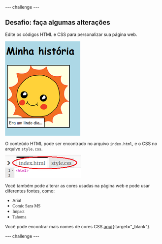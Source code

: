 \--- challenge \---

## Desafio: faça algumas alterações

Edite os códigos HTML e CSS para personalizar sua página web.

![screenshot](images/story-changes.png)

O conteúdo HTML pode ser encontrado no arquivo `index.html`, e o CSS no arquivo `style.css`.

![screenshot](images/story-files.png)

Você também pode alterar as cores usadas na página web e pode usar diferentes fontes, como:

+ <span style="font-family: Arial;">Arial</span>
+ <span style="font-family: Comic Sans MS;">Comic Sans MS</span>
+ <span style="font-family: Impact;">Impact</span>
+ <span style="font-family: Tahoma;">Tahoma</span>

Você pode encontrar mais nomes de cores CSS [aqui](http://jumpto.cc/colours){:target="_blank"}.

\--- challenge \---